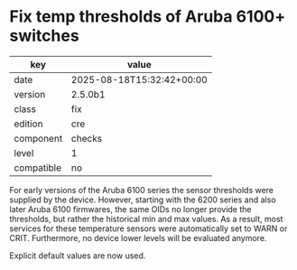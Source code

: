 [//]: # (werk v2)
# Fix temp thresholds of Aruba 6100+ switches

key        | value
---------- | ---
date       | 2025-08-18T15:32:42+00:00
version    | 2.5.0b1
class      | fix
edition    | cre
component  | checks
level      | 1
compatible | no

For early versions of the Aruba 6100 series the sensor thresholds were supplied by the device.
However, starting with the 6200 series and also later Aruba 6100 firmwares, the same OIDs no longer provide the thresholds, but rather the historical min and max values.
As a result, most services for these temperature sensors were automatically set to WARN or CRIT.
Furthermore, no device lower levels will be evaluated anymore.

Explicit default values are now used.
